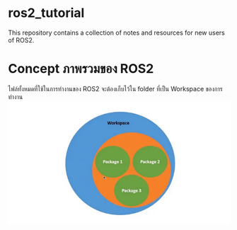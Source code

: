 # ros2_tutorial
This repository contains a collection of notes and resources for new users of ROS2.
# Concept ภาพรวมของ ROS2
ไฟล์ทั้งหมดที่ใช้ในการทำงานของ ROS2 จะต้องเก็บไว้ใน folder ที่เป็น Workspace ของการทำงาน
<img title="a title" alt="Alt text" src="img/ros2_ws.png">